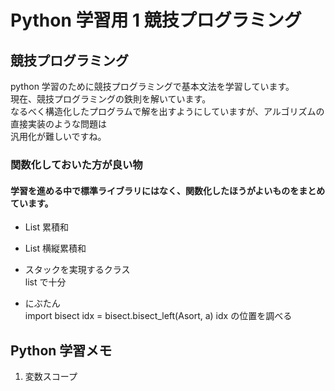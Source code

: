 # Python 学習用 1 競技プログラミング

## 競技プログラミング

python 学習のために競技プログラミングで基本文法を学習しています。  
 現在、競技プログラミングの鉄則を解いています。  
 なるべく構造化したプログラムで解を出すようにしていますが、アルゴリズムの直接実装のような問題は  
 汎用化が難しいですね。

### 関数化しておいた方が良い物

#### 学習を進める中で標準ライブラリにはなく、関数化したほうがよいものをまとめています。

- List 累積和
- List 横縦累積和

- スタックを実現するクラス  
  list で十分

- にぶたん  
  import bisect
  idx = bisect.bisect_left(Asort, a)
  idx の位置を調べる

## Python 学習メモ

1. 変数スコープ
